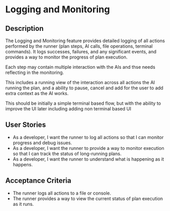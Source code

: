 # Logging and Monitoring

## Description
The Logging and Monitoring feature provides detailed logging of all actions performed by the runner (plan steps, AI calls, file operations, terminal commands). It logs successes, failures, and any significant events, and provides a way to monitor the progress of plan execution.

Each step may contain multiple interaction with the AIs and thse needs reflecting in the monitoring.

This includes a running view of the interaction across all actions the AI running the plan, and a ability to pause, cancel and add for the user to add extra context as the AI works.

This should be initially a simple terminal based flow, but with the ability to improve the UI later including adding non terminal based UI

## User Stories

- As a developer, I want the runner to log all actions so that I can monitor progress and debug issues.
- As a developer, I want the runner to provide a way to monitor execution so that I can track the status of long-running plans.
- As a developer, I want the runner to understand what is happening as it happens.

## Acceptance Criteria

- The runner logs all actions to a file or console.
- The runner provides a way to view the current status of plan execution as it runs.